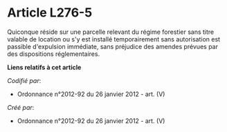 # Article L276-5

Quiconque réside sur une parcelle relevant du régime forestier sans titre valable de location ou s'y est installé
temporairement sans autorisation est passible d'expulsion immédiate, sans préjudice des amendes prévues par des dispositions
réglementaires.

**Liens relatifs à cet article**

_Codifié par_:

  - Ordonnance n°2012-92 du 26 janvier 2012 - art. (V)

_Créé par_:

  - Ordonnance n°2012-92 du 26 janvier 2012 - art. (V)
